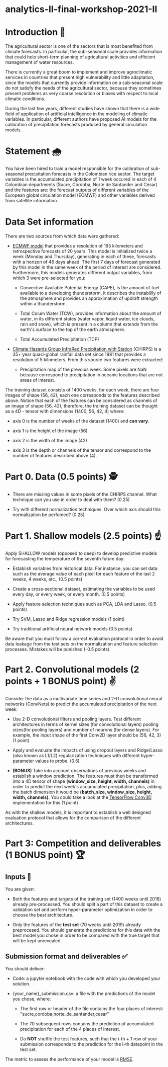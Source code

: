 # analytics-II-final-workshop-2021-II

# Introduction 📔

The agricultural sector is one of the sectors that is most benefited from climate forecasts. In particular, the sub-seasonal scale provides information that could help short-term planning of agricultural activities and efficient management of water resources.

There is currently a great boom to implement and improve agroclimatic services in countries that present high vulnerability and little adaptation, since the models that currently provide information on a sub-seasonal scale do not satisfy the needs of the agricultural sector, because they sometimes present problems as very coarse resolution or biases with respect to local climatic conditions.

During the last few years, different studies have shown that there is a wide field of application of artificial intelligence in the modeling of climatic variables. In particular, different authors have proposed AI models for the calibration of precipitation forecasts produced by general circulation models.

# Statement 🌧

You have been hired to train a model responsible for the calibration of sub-seasonal precipitation forecasts in the Colombian rice sector. The target variables is the accumulated precipitation of 1 week occured in each of 4 Colombian departments (Sucre, Córdoba, Norte de Santander and César) and the features are: the forecast outputs of different variables of the European global circulation model (ECMWF) and other variables derived from satellite information.

# Data Set ℹnformation 

There are two sources from which data were gathered:

* [ECMWF model](https://iridl.ldeo.columbia.edu/SOURCES/.ECMWF/.S2S/.ECMF/.reforecast/.perturbed/) that provides a resolution of 165 kilometers and retrospective forecasts of 20 years. This model is initialized twice a week (Monday and Thursday), generating in each of these, forecasts with a horizon of 46 days ahead. The first 7 days of forecast generated by this model in the same week of the period of interest are considered. Furthermore, this models generates different output variables, from which 3 were pre-selected for you:

  * Convective Available Potential Energy (CAPE), is the amount of fuel available to a developing thunderstorm, it describes the instabilily of the atmosphere and provides an approximation of updraft strength within a thunderstorm.

  * Total Colum Water (TCW), provides information about the amount
of water, in its different states (water vapor, liquid water, ice clouds, rain and snow), which is present in a column that extends from the earth's surface to the top of the earth atmosphere.

  * Total Accumulated Precipitation (TCP)

* [Climate Hazards Group InfraRed Precipitation with Station](https://iridl.ldeo.columbia.edu/SOURCES/.UCSB/.CHIRPS/.v2p0/) (CHIRPS) is a 35+ year quasi-global rainfall data set since 1981 that provides a resolution of 5 kilometers. From this source two features were extracted:

  * Precipitation map of the prevoius week. Some pixels are NaN because correspond to precipitation in oceanic locations that are not areas of interest.

The training dataset consists of 1400 weeks, for each week, there are four images of shape (56, 42), each one corresponds to the features described above. Notice that each of the features can be considered as channels of an image of shape (56, 42), therefore, the training dataset can be thought as a 4D - tensor with dimensions (1400, 56, 42, 4) where:

* axis 0 is the number of weeks of the dataset (1400) and **can vary**.

* axis 1 is the height of the image (56)

* axis 2 is the width of the image (42)

* axis 3 is the depth or channels of the tensor and correspond to the number of features described above (4).

# Part 0. Data (0.5 points) 🕵

- There are missing values in some pixels of the CHIRPS channel. What technique can you use in order to deal with them? (0.25)

- Try with different normalization techniques. Over which axis should this normalization be perfomed? (0.25)


# Part 1. Shallow models (2.5 points) ☝

Apply SHALLOW models (opposed to deep) to develop predictive models for forecasting the temperature of the seventh future day:

- Establish variables from historical data. For instance, you can set data such as the average value of each pixel for each feature of the last 2 weeks, 4 weeks, etc., (0.5 points)
  
- Create a cross-sectional dataset, estimating the variables to be used every day, or every week, or every month. (0.5 points)

- Apply feature selection techniques such as PCA, LDA and Lasso. (0.5 points) 

- Try SVM, Lasso and Ridge regression models (1 point)

- Try traditional artificial neural network models (0.5 points)

Be aware that you must follow a correct evaluation protocol in order to avoid data leakage from the test sets on the normalization and feature selection processes. Mistakes will be punished (-0.5 points)


# Part 2. Convolutional models (2 points + 1 **BONUS** point) ✌

Consider the data as a multivariate time series and 2-D convolutional neural networks (ConvNets) to predict the accumulated precipitation of the next week:

- Use 2-D convolutional filters and pooling layers. Test different architectures in terms of kernel sizes (for convolutional layers) pooling sizes(for pooling layers) and number of neurons (for dense layers). For example, the input shape of the first Conv2D layer should be (56, 42, 3) (1 point)

- Apply and evaluate the impacts of using dropout layers and Ridge/Lasso (also known as L1/L2) regularization techniques with different hyper-parameter values to probe. (0.5)

- **(BONUS)** Take into account observations of previous weeks and establish a  window prediction. The features must then be transformed into a 4D tensor of shape **(window_size, height, width, channels)** in order to predict the next week's accumulated precipitation, plus, adding the batch dimension it would be **(batch_size, window_size, height, width, channels)**. You could take a look at the [TensorFlow Conv3D](https://www.tensorflow.org/api_docs/python/tf/keras/layers/Conv3D) implementation for this (1 point)


As with the shallow models, it is important to establish a well designed evaluation protocol that allows for the comparison of the different architectures.


# Part 3: Competition and deliverables (1 **BONUS** point) 🏆

## Inputs 🤖

You are given: 

* Both the features and targets of the training set (1400 weeks until 2018) already pre-processed. You should split a part of this dataset to create a validation set and perform hyper-parameter optimization in order to choose the best architecture.

* Only the features of the **test set** (70 weeks until 2019) already preprocesed. You should generate the predictions for this data with the best model you chose in order to be compared with the true target that will be kept unrevealed.

## Submission format and deliverables ✅

You should deliver:

- Code: a jupyter notebook with the code with which you developed your solution.

- {your_name}_submission.csv: a file with the predictions of the model you chose, where:

  - The first row or header of the file contains the four places of interest: "sucre,cordoba,norte_de_santander,cesar"

  -  The 70 subsequent rows contains the prediction of accumulated precipitation for each of the 4 places of interest.

  - Do **NOT** shuffle the test features, such that the i-th + 1 row of your submission corresponds to the prediction for the i-th datapoint in the test set.   

The metric to assess the performance of your model is [RMSE](https://www.statisticshowto.com/probability-and-statistics/regression-analysis/rmse-root-mean-square-error/).
